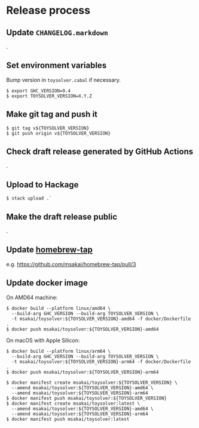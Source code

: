 # Release process

## Update `CHANGELOG.markdown`

.

## Set environment variables

Bump version in `toysolver.cabal` if necessary.

```shell-session
$ export GHC_VERSION=9.4
$ export TOYSOLVER_VERSION=X.Y.Z
```

## Make git tag and push it

```shell-session
$ git tag v${TOYSOLVER_VERSION}
$ git push origin v${TOYSOLVER_VERSION}
```

## Check draft release generated by GitHub Actions

.

## Upload to Hackage

```shell-session
$ stack upload .`
```

## Make the draft release public

.

## Update [homebrew-tap](https://github.com/msakai/homebrew-tap)

e.g. https://github.com/msakai/homebrew-tap/pull/3

## Update docker image

On AMD64 machine:

```shell-session
$ docker build --platform linux/amd64 \
  --build-arg GHC_VERSION --build-arg TOYSOLVER_VERSION \
  -t msakai/toysolver:${TOYSOLVER_VERSION}-amd64 -f docker/Dockerfile .
$ docker push msakai/toysolver:${TOYSOLVER_VERSION}-amd64
```

On macOS with Apple Silicon:

```shell-session
$ docker build --platform linux/arm64 \
  --build-arg GHC_VERSION --build-arg TOYSOLVER_VERSION \
  -t msakai/toysolver:${TOYSOLVER_VERSION}-arm64 -f docker/Dockerfile .
$ docker push msakai/toysolver:${TOYSOLVER_VERSION}-arm64
```

```shell-session
$ docker manifest create msakai/toysolver:${TOYSOLVER_VERSION} \
  --amend msakai/toysolver:${TOYSOLVER_VERSION}-amd64 \
  --amend msakai/toysolver:${TOYSOLVER_VERSION}-arm64
$ docker manifest push msakai/toysolver:${TOYSOLVER_VERSION}
$ docker manifest create msakai/toysolver:latest \
  --amend msakai/toysolver:${TOYSOLVER_VERSION}-amd64 \
  --amend msakai/toysolver:${TOYSOLVER_VERSION}-arm64
$ docker manifest push msakai/toysolver:latest
```
